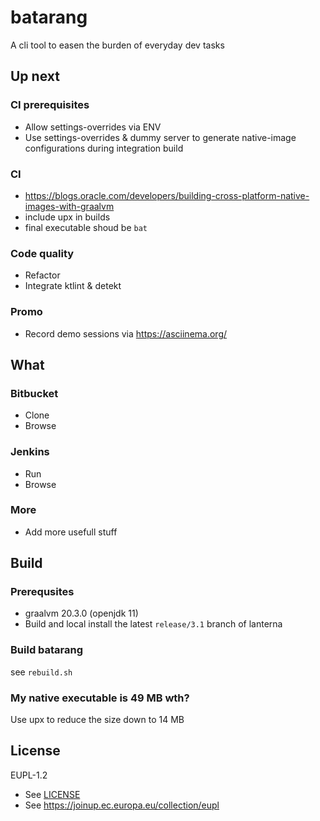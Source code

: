 # batarang

A cli tool to easen the burden of everyday dev tasks

## Up next

### CI prerequisites

- Allow settings-overrides via ENV
- Use settings-overrides & dummy server to generate native-image configurations
  during integration build

### CI

- https://blogs.oracle.com/developers/building-cross-platform-native-images-with-graalvm
- include upx in builds
- final executable shoud be `bat`

### Code quality

- Refactor
- Integrate ktlint & detekt

### Promo

- Record demo sessions via https://asciinema.org/

## What

### Bitbucket

- Clone
- Browse

### Jenkins

- Run
- Browse

### More

- Add more usefull stuff

## Build

### Prerequsites

- graalvm 20.3.0 (openjdk 11)
- Build and local install the latest `release/3.1` branch of lanterna

### Build batarang

see `rebuild.sh`

### My native executable is 49 MB wth?

Use upx to reduce the size down to 14 MB

## License

EUPL-1.2

- See [LICENSE](LICENSE)
- See https://joinup.ec.europa.eu/collection/eupl

